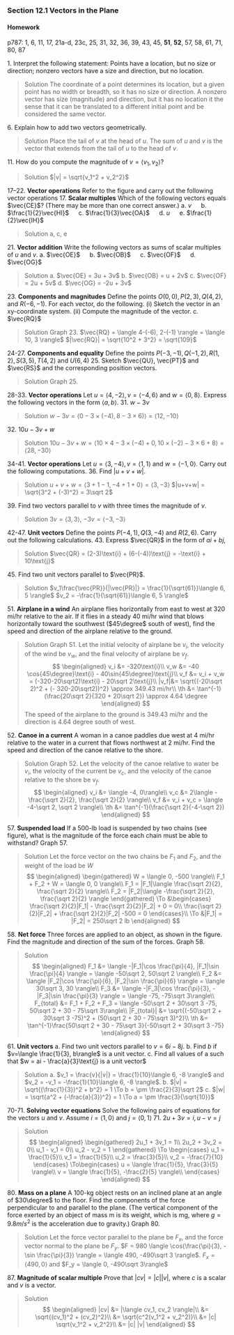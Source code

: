 ### Section 12.1 Vectors in the Plane

#### Homework
p787: 1, 6, 11, 17, 21a-d, 23c, 25, 31, 32, 36, 39, 43, 45, **51**, **52**, 57, 58, 61, 71, 80, 87

1\. Interpret the following statement: Points have a location, but no size or direction; nonzero vectors have a size and direction, but no location.
>Solution
The coordinate of a point determines its location, but a given point has no width or breadth, so it has no size or direction. A nonzero vector has size (magnitude) and direction, but it has no location it the sense that it can be translated to a different initial point and be considered the same vector.

6\. Explain how to add two vectors geometrically.
>Solution
Place the tail of $v$ at the head of $u$. The sum of $u$ and $v$ is the vector that extends from the tail of $u$ to the head of $v$.

11\. How do you compute the magnitude of $v = \langle v_1, v_2 \rangle$?
>Solution
$|v| = \sqrt{v_1^2 + v_2^2}$

17–22\. **Vector operations** Refer to the figure and carry out the following vector operations
17\. **Scalar multiples** Which of the following vectors equals $\vec{CE}$? (There may be more than one correct answer.)
a. $v$ &emsp; b. $\frac{1}{2}\vec{HI}$ &emsp; c. $\frac{1}{3}\vec{OA}$ &emsp; d. $u$ &emsp; e. $\frac{1}{2}\vec{IH}$
>Solution
a, c, e

21\. **Vector addition** Write the following vectors as sums of scalar multiples of $u$ and $v$.
a\. $\vec{OE}$ &emsp; b\. $\vec{OB}$ &emsp; c\. $\vec{OF}$ &emsp; d\. $\vec{OG}$
>Solution
a. $\vec{OE} = 3u + 3v$
b. $\vec{OB} = u + 2v$
c. $\vec{OF} = 2u + 5v$
d. $\vec{OG} = -2u + 3v$

23\. **Components and magnitudes** Define the points $O(0, 0), P(2, 3), Q(4, 2)$, and $R(-6, -1)$. For each vector, do the following.
(i) Sketch the vector in an xy-coordinate system.
(ii) Compute the magnitude of the vector.
c. $\vec{RQ}$
>Solution
Graph 23.
$\vec{RQ} = \langle 4-(-6), 2-(-1) \rangle = \langle 10, 3 \rangle$
$|\vec{RQ}| = \sqrt{10^2 + 3^2} = \sqrt{109}$

24-27\. **Components and equality** Define the points $P(-3, -1), Q(-1, 2), R(1, 2), S(3, 5), T(4, 2)$ and $U(6, 4)$
25\. Sketch $\vec{QU}, \vec{PT}$ and $\vec{RS}$ and the corresponding position vectors.
>Solution
Graph 25.

28-33\. **Vector operations** Let $u = \langle 4, -2\rangle, v = \langle -4, 6\rangle$ and $w = \langle 0, 8\rangle$. Express the following vectors in the form $\langle a, b\rangle$.
31\. $w-3v$
>Solution
$w-3v = \langle 0-3\times(-4), 8-3\times 6)\rangle = \langle 12, -10 \rangle$

32\. $10u - 3v + w$
>Solution
$10u - 3v + w = \langle 10 \times 4 - 3\times(-4) + 0, 10 \times (-2) - 3\times 6 + 8\rangle = \langle 28, -30 \rangle$

34-41\. **Vector operations** Let $u = \langle 3, -4\rangle, v = \langle 1, 1\rangle$ and $w = \langle -1, 0\rangle$. Carry out the following computations.
36\. Find $|u+v+w|$.
>Solution
$u+v+w = \langle 3 + 1 -1, -4 + 1 + 0 \rangle = \langle 3, -3 \rangle$
$|u+v+w| = \sqrt{3^2 + (-3)^2} = 3\sqrt 2$

39\. Find two vectors parallel to $v$ with three times the magnitude of $v$.
>Solution
$3v = \langle 3, 3 \rangle$, $-3v = \langle -3, -3 \rangle$

42-47\. **Unit vectors** Define the points $P(-4, 1), Q(3, -4)$ and $R(2, 6)$. Carry out the following calculations.
43\. Express $\vec{QR}$ in the form of $ai + bj$,
>Solution
$\vec{QR} = (2-3)\text{i} + (6-(-4))\text{j} = -\text{i} + 10\text{j}$

45\. Find two unit vectors parallel to $\vec{PR}$.
>Solution
$v_1\frac{\vec{PR}}{|\vec{PR}|} = \frac{1}{\sqrt{61}}\langle 6, 5 \rangle$
$v_2 = -\frac{1}{\sqrt{61}}\langle 6, 5 \rangle$

51\. **Airplane in a wind** An airplane flies horizontally from east to west at 320 mi/hr relative to the air. If it flies in a steady 40 mi/hr wind that blows horizontally toward the southwest ($45\degree$ south of west), find the speed and direction of the airplane relative to the ground.
>Solution
Graph 51. Let the initial velocity of airplane be $v_i$, the velocity of the wind be $v_{w}$, and the final velocity of airplane be $v_f$.
$$
\begin{aligned}
v_i &= -320\text{i}\\
v_w &= -40 \cos{45\degree}\text{i} - 40\sin{45\degree}\text{j}\\
v_f &= v_i + v_w =  (-320-20\sqrt2)\text{i} - 20\sqrt 2\text{j}\\
|v_f|&= \sqrt{(-20\sqrt 2)^2 + (- 320-20\sqrt2))^2} \approx 349.43 mi/hr\\
\th &= \tan^{-1}(\frac{20\sqrt 2}{320 + 20\sqrt 2}) \approx 4.64 \degree
\end{aligned}
$$
The speed of the airplane to the ground is 349.43 mi/hr and the direction is 4.64 degree south of west.

52\. **Canoe in a current** A woman in a canoe paddles due west at 4 mi/hr relative to the water in a current that flows northwest at 2 mi/hr. Find the speed and direction of the canoe relative to the shore.
>Solution
Graph 52. Let the velocity of the canoe relative to water be $v_i$, the velocity of the current be $v_c$, and the velocity of the canoe relative to the shore be $v_f$.
$$
\begin{aligned}
v_i &= \langle  -4, 0\rangle\\
v_c &= 2\langle -\frac{\sqrt 2}{2}, \frac{\sqrt 2}{2}  \rangle\\
v_f &= v_i + v_c = \langle -4-\sqrt 2, \sqrt 2 \rangle\\
\th &= \tan^{-1}(\frac{\sqrt 2}{-4-\sqrt 2})
\end{aligned}
$$

57\. **Suspended load** If a 500-lb load is suspended by two chains (see figure), what is the magnitude of the force each chain must be able to withstand? Graph 57.
>Solution
Let the force vector on the two chains be $F_1$ and $F_2$, and the weight of the load be $W$
$$
\begin{aligned}
\begin{gathered}
W = \langle 0, -500 \rangle\\
F_1 + F_2 + W = \langle 0, 0 \rangle\\
F_1 = |F_1|\langle \frac{\sqrt 2}{2}, \frac{\sqrt 2}{2} \rangle\\
F_2 = |F_2|\langle -\frac{\sqrt 2}{2}, \frac{\sqrt 2}{2} \rangle
\end{gathered}
\To &\begin{cases}
\frac{\sqrt 2}{2}|F_1| - \frac{\sqrt 2}{2}|F_2| + 0 = 0\\
\frac{\sqrt 2}{2}|F_2| + \frac{\sqrt 2}{2}|F_2| -500 = 0
\end{cases}\\
\To &|F_1| = |F_2| = 250\sqrt 2 lb
\end{aligned}
$$

58\. **Net force** Three forces are applied to an object, as shown in the figure. Find the magnitude and direction of the sum of the forces. Graph 58.
>Solution
$$
\begin{aligned}
F_1 &= \langle -|F_1|\cos \frac{\pi}{4}, |F_1|\sin \frac{\pi}{4} \rangle = \langle -50\sqrt 2, 50\sqrt 2 \rangle\\
F_2 &= \langle |F_2|\cos \frac{\pi}{6}, |F_2|\sin \frac{\pi}{6} \rangle = \langle 30\sqrt 3, 30 \rangle\\
F_3 &= \langle -|F_3|\cos \frac{\pi}{3}, -|F_3|\sin \frac{\pi}{3} \rangle = \langle -75, -75\sqrt 3\rangle\\
F_{total} &= F_1 + F_2 + F_3 = \langle -50\sqrt 2 + 30\sqrt 3 -75, 50\sqrt 2 + 30 - 75\sqrt 3\rangle\\
|F_{total}| &= \sqrt{(-50\sqrt 2 + 30\sqrt 3 -75)^2 + (50\sqrt 2 + 30 - 75\sqrt 3)^2}\\
\th &= \tan^{-1}\frac{50\sqrt 2 + 30 - 75\sqrt 3}{-50\sqrt 2 + 30\sqrt 3 -75}
\end{aligned}
$$

61\. **Unit vectors**
a. Find two unit vectors parallel to $v=6i-8j$.
b. Find $b$ if $v=\langle \frac{1}{3}, b\rangle$ is a unit vector.
c. Find all values of a such that $w = ai - \frac{a}{3}\text{j} is a unit vector$
>Solution
a. $v_1 = \frac{v}{|v|} = \frac{1}{10}\langle 6, -8 \rangle$ and $v_2 = -v_1 = -\frac{1}{10}\langle 6, -8 \rangle$.
b. $|v| = \sqrt{(\frac{1}{3})^2 + b^2} = 1 \To b = \pm \frac{2}{3}\sqrt 2$
c. $|w| = \sqrt{a^2 + (-\frac{a}{3})^2} = 1 \To a = \pm \frac{3}{\sqrt{10}}$

70-71\. **Solving vector equations** Solve the following pairs of equations for the vectors $u$ and $v$. Assume $i=\langle 1, 0 \rangle$ and $j=\langle0, 1 \rangle$
71\. $2u+3v = i, u-v = j$
>Solution
$$
\begin{aligned}
\begin{gathered}
2u_1 + 3v_1 = 1\\
2u_2 + 3v_2 = 0\\
u_1 - v_1 = 0\\
u_2 - v_2 = 1
\end{gathered} \To \begin{cases}
u_1 = \frac{1}{5}\\
v_1 = \frac{1}{5}\\
u_2 = \frac{3}{5}\\
v_2 = -\frac{7}{10}
\end{cases}
\To\begin{cases}
u = \langle \frac{1}{5}, \frac{3}{5} \rangle\\
v = \langle \frac{1}{5}, -\frac{2}{5} \rangle\\
\end{cases}
\end{aligned}
$$

80\. **Mass on a plane** A 100-kg object rests on an inclined plane at an angle of $30\degree$ to the floor. Find the components of the force perpendicular to and parallel to the plane. (The vertical component of the force exerted by an object of mass m is its weight, which is mg, where $g = 9.8 m/s^2$ is the acceleration due to gravity.) Graph 80.
>Solution
Let the force vector parallel to the plane be $F_x$, and the force vector normal to the plane be $F_y$.
$F = 980 \langle \cos(\frac{\pi}{3}, -\sin \frac{\pi}{3}) \rangle = \langle 490, -490\sqrt 3 \rangle$.
$F_x = \langle 490, 0 \rangle$ and $F_y = \langle 0, -490\sqrt 3\rangle$

87\. **Magnitude of scalar multiple** Prove that $|cv| = |c| |v|$, where $c$ is a scalar and $v$ is a vector.
>Solution
$$
\begin{aligned}
|cv| &= |\langle cv_1, cv_2 \rangle|\\
&= \sqrt{(cv_1)^2 + (cv_2)^2}\\
&= \sqrt{c^2(v_1^2 + v_2^2)}\\
&= |c| \sqrt{v_1^2 + v_2^2}\\
&= |c| |v|
\end{aligned}
$$
